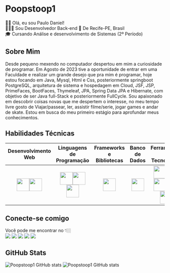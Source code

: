 # Poopstoop1

👋🏻 Olá, eu sou Paulo Daniel!  
👩🏼‍💻 Sou Desenvolvedor Back-end
📍 De Recife-PE, Brasil  
🎓 Cursando Análise e desenvolvimento de Sistemas (2º Período)

## Sobre Mim

Desde pequeno mexendo no computador despertou em mim a curiosidade de programar. Em Agosto de 2023 tive a oportunidade de entrar em uma Faculdade e realizar um grande desejo que pra mim  é programar, hoje estou focando em Java, Mysql, Html e Css, posteriormente springboot PostgreSQL, arquitetura de sistema e hospedagem em Cloud, JSF, JSP, PrimeFaces, BootFaces, Thymeleaf, JPA, Spring Data JPA e Hibernate, com objetivo de ser Java full-Stack e posteriormente FullCycle. Sou apaixonado em descobrir coisas novas que me despertem o interesse, no meu tempo livre gosto de Viajar/passear, ler, assistir filme/serie, jogar games e andar de skate. Estou em busca do meu primeiro estágio para aprofundar meus conhecimentos.

## Habilidades Técnicas
| Desenvolvimento Web | Linguagens de Programação | Frameworks e Bibliotecas | Banco de Dados | Ferramentas e Tecnologias |
| :-----------------: | :-----------------------: | :----------------------: | :------------: | :-----------------------: |
| <img height="40" src="https://github.com/Poopstoop1/Poopstoop1/blob/main/Assets/icons/HTML.svg"><img height="40" src="https://github.com/Poopstoop1/Poopstoop1/blob/main/Assets/icons/CSS.svg"> | <img height="40" src="https://github.com/Poopstoop1/Poopstoop1/blob/main/Assets/icons/JavaScript.svg"><img height="40" src="https://github.com/Poopstoop1/Poopstoop1/blob/main/Assets/icons/Java-Dark.svg"><img height="40" src="https://github.com/Poopstoop1/Poopstoop1/blob/main/Assets/icons/C%23.svg"> | <img height="40" src="https://github.com/Poopstoop1/Poopstoop1/blob/main/Assets/icons/dotnet.svg"> | <img height="40" src="https://github.com/Poopstoop1/Poopstoop1/blob/main/Assets/icons/MySQL-Dark.svg"> | <img height="40" src="https://github.com/Poopstoop1/Poopstoop1/blob/main/Assets/icons/Eclipse.svg"><img height="40" src="https://github.com/Poopstoop1/Poopstoop1/blob/main/Assets/icons/VSCode-Dark.svg"><img height="40" src="https://github.com/Poopstoop1/Poopstoop1/blob/main/Assets/icons/Git.svg"><img height="40" src="https://github.com/Poopstoop1/Poopstoop1/blob/main/Assets/icons/Github-Dark.svg"><img height="40" src="https://github.com/Poopstoop1/Poopstoop1/blob/main/Assets/icons/Discord.svg"> |

## Conecte-se comigo

Você pode me encontrar no 👇🏼  
[![](https://github.com/Poopstoop1/Poopstoop1/blob/main/Assets/images/instagram.png)](https://www.instagram.com/paulinhoressutti)
[![](https://github.com/Poopstoop1/Poopstoop1/blob/main/Assets/images/linkedin.png)](https://www.linkedin.com/in/paulo-daniel-990197240)
[![](https://github.com/Poopstoop1/Poopstoop1/blob/main/Assets/images/discord.png)](https://discord.gg/atkKBZnW)
[![](https://github.com/Poopstoop1/Poopstoop1/blob/main/Assets/images/facebook.png)](https://www.facebook.com/paulinhoressutti)
[![](https://github.com/Poopstoop1/Poopstoop1/blob/main/Assets/images/gmail.png)](https://mailto:daniel.026@hotmail.com)

## GitHub Stats

![Poopstoop1 GitHub stats](https://github-readme-stats.vercel.app/api?username=Poopstoop1&show_icons=true&theme=tokyonight)
![Poopstoop1 GitHub stats](https://github-readme-stats.vercel.app/api/top-langs/?username=Poopstoop1&layout=donut)
